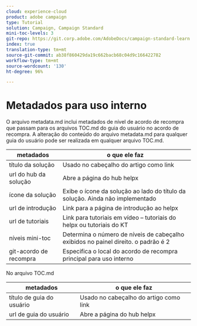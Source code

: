 ```yaml
---
cloud: experience-cloud
product: adobe campaign
type: Tutorial
solution: Campaign, Campaign Standard
mini-toc-levels: 3
git-repo: https://git.corp.adobe.com/AdobeDocs/campaign-standard-learn.pt-BR
index: true
translation-type: tm+mt
source-git-commit: ab38f860429da19c662bacb68c04d9c166422782
workflow-type: tm+mt
source-wordcount: '130'
ht-degree: 96%

---
```



# Metadados para uso interno

O arquivo metadata.md inclui metadados de nível de acordo de recompra que passam para os arquivos TOC.md do guia do usuário no acordo de recompra. A alteração do conteúdo do arquivo metadata.md para qualquer guia do usuário pode ser realizada em qualquer arquivo TOC.md.

| metadados | o que ele faz |
|--- |--- |
| título da solução | Usado no cabeçalho do artigo como link |
| url do hub da solução | Abre a página do hub helpx |
| ícone da solução | Exibe o ícone da solução ao lado do título da solução. Ainda não implementado |
| url de introdução | Link para a página de introdução ao helpx |
| url de tutoriais | Link para tutoriais em vídeo – tutoriais do helpx ou tutoriais do KT |
| níveis mini-toc | Determina o número de níveis de cabeçalho exibidos no painel direito. o padrão é 2 |
| git-acordo de recompra | Especifica o local do acordo de recompra principal para uso interno |

No arquivo TOC.md

| metadados | o que ele faz |
|--- |--- |
| título de guia do usuário | Usado no cabeçalho do artigo como link |
| url de guia do usuário | Abre a página do hub helpx |
